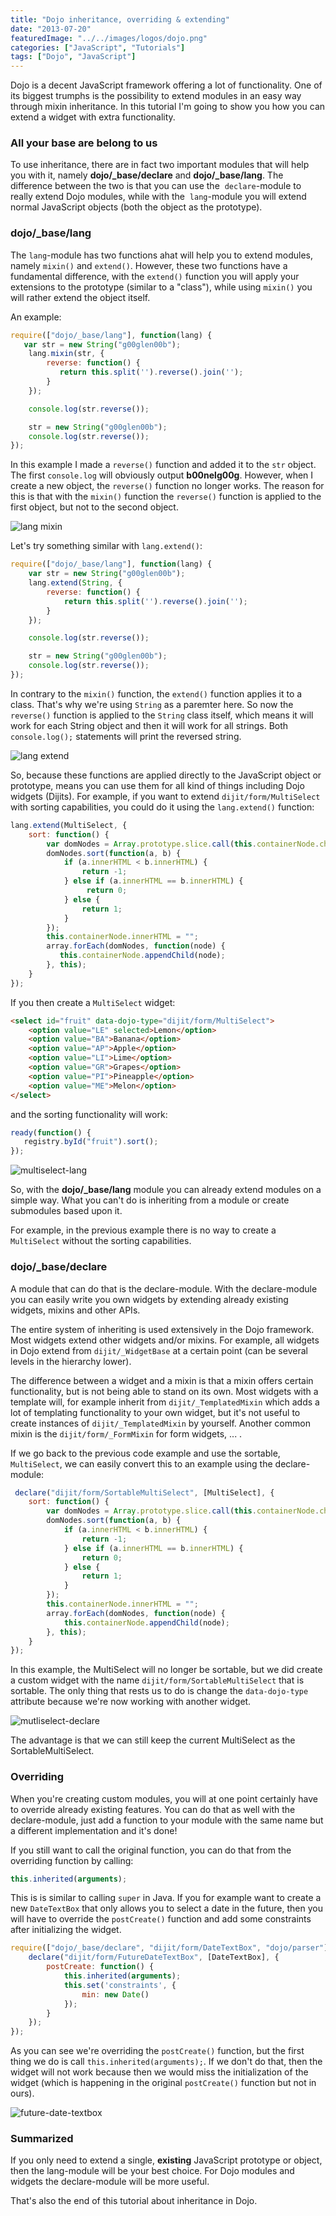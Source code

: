 ```yaml
---
title: "Dojo inheritance, overriding & extending"
date: "2013-07-20"
featuredImage: "../../images/logos/dojo.png"
categories: ["JavaScript", "Tutorials"]
tags: ["Dojo", "JavaScript"]
---
```


Dojo is a decent JavaScript framework offering a lot of functionality. One of its biggest trumphs is the possibility to extend modules in an easy way through mixin inheritance. In this tutorial I'm going to show you how you can extend a widget with extra functionality.

### All your base are belong to us

To use inheritance, there are in fact two important modules that will help you with it, namely **dojo/\_base/declare** and **dojo/\_base/lang**. The difference between the two is that you can use the  `declare`\-module to really extend Dojo modules, while with the  `lang`\-module you will extend normal JavaScript objects (both the object as the prototype).

### dojo/\_base/lang

The `lang`\-module has two functions ahat will help you to extend modules, namely `mixin()` and `extend()`. However, these two functions have a fundamental difference, with the `extend()` function you will apply your extensions to the prototype (similar to a "class"), while using `mixin()` you will rather extend the object itself.

An example:

```javascript
require(["dojo/_base/lang"], function(lang) {
   var str = new String("g00glen00b");
    lang.mixin(str, {
        reverse: function() {
           return this.split('').reverse().join('');
        }
    });

    console.log(str.reverse());

    str = new String("g00glen00b");
    console.log(str.reverse());
});
```

In this example I made a `reverse()` function and added it to the `str` object. The first `console.log` will obviously output **b00nelg00g**. However, when I create a new object, the `reverse()` function no longer works. The reason for this is that with the `mixin()` function the `reverse()` function is applied to the first object, but not to the second object.

![lang mixin](images/lang-mixin.png)

Let's try something similar with `lang.extend()`:

```javascript
require(["dojo/_base/lang"], function(lang) {
    var str = new String("g00glen00b");
    lang.extend(String, {
        reverse: function() {
            return this.split('').reverse().join('');
        }
    });

    console.log(str.reverse());

    str = new String("g00glen00b");
    console.log(str.reverse());
});
```

In contrary to the `mixin()` function, the `extend()` function applies it to a class. That's why we're using `String` as a paremter here. So now the `reverse()` function is applied to the `String` class itself, which means it will work for each String object and then it will work for all strings. Both `console.log();` statements will print the reversed string.

![lang extend](images/lang-extend.png)

So, because these functions are applied directly to the JavaScript object or prototype, means you can use them for all kind of things including Dojo widgets (Dijits). For example, if you want to extend `dijit/form/MultiSelect` with sorting capabilities, you could do it using the `lang.extend()` function:

```javascript
lang.extend(MultiSelect, {
    sort: function() {
        var domNodes = Array.prototype.slice.call(this.containerNode.children);
        domNodes.sort(function(a, b) {
            if (a.innerHTML < b.innerHTML) {
                return -1;
            } else if (a.innerHTML == b.innerHTML) {
                 return 0;   
            } else {
                return 1;
            }
        });
        this.containerNode.innerHTML = "";
        array.forEach(domNodes, function(node) {
           this.containerNode.appendChild(node); 
        }, this);
    }
});
```

If you then create a `MultiSelect` widget:

```html
<select id="fruit" data-dojo-type="dijit/form/MultiSelect">
    <option value="LE" selected>Lemon</option>
    <option value="BA">Banana</option>
    <option value="AP">Apple</option>
    <option value="LI">Lime</option>
    <option value="GR">Grapes</option>
    <option value="PI">Pineapple</option>
    <option value="ME">Melon</option>
</select>
```

and the sorting functionality will work:

```javascript
ready(function() {
   registry.byId("fruit").sort(); 
});
```

![multiselect-lang](images/multiselect-lang.png)

So, with the **dojo/\_base/lang** module you can already extend modules on a simple way. What you can't do is inheriting from a module or create submodules based upon it.

For example, in the previous example there is no way to create a `MultiSelect` without the sorting capabilities.

### dojo/\_base/declare

A module that can do that is the declare-module. With the declare-module you can easily write you own widgets by extending already existing widgets, mixins and other APIs.

The entire system of inheriting is used extensively in the Dojo framework. Most widgets extend other widgets and/or mixins. For example, all widgets in Dojo extend from `dijit/_WidgetBase` at a certain point (can be several levels in the hierarchy lower).

The difference between a widget and a mixin is that a mixin offers certain functionality, but is not being able to stand on its own. Most widgets with a template will, for example inherit from `dijit/_TemplatedMixin` which adds a lot of templating functionality to your own widget, but it's not useful to create instances of `dijit/_TemplatedMixin` by yourself. Another common mixin is the `dijit/form/_FormMixin` for form widgets, ... .

If we go back to the previous code example and use the sortable, `MultiSelect`, we can easily convert this to an example using the declare-module:

```javascript
 declare("dijit/form/SortableMultiSelect", [MultiSelect], {
    sort: function() {
        var domNodes = Array.prototype.slice.call(this.containerNode.children);
        domNodes.sort(function(a, b) {
            if (a.innerHTML < b.innerHTML) {
                return -1;
            } else if (a.innerHTML == b.innerHTML) {
                return 0;   
            } else {
                return 1;
            }
        });
        this.containerNode.innerHTML = "";
        array.forEach(domNodes, function(node) {
            this.containerNode.appendChild(node); 
        }, this);
    }
});
```

In this example, the MultiSelect will no longer be sortable, but we did create a custom widget with the name `dijit/form/SortableMultiSelect` that is sortable. The only thing that rests us to do is change the `data-dojo-type` attribute because we're now working with another widget.

![mutliselect-declare](images/mutliselect-declare.png)

The advantage is that we can still keep the current MultiSelect as the SortableMultiSelect.

### Overriding

When you're creating custom modules, you will at one point certainly have to override already existing features. You can do that as well with the declare-module, just add a function to your module with the same name but a different implementation and it's done!

If you still want to call the original function, you can do that from the overriding function by calling:

```javascript
this.inherited(arguments);
```

This is is similar to calling `super` in Java. If you for example want to create a new `DateTextBox` that only allows you to select a date in the future, then you will have to override the `postCreate()` function and add some constraints after initializing the widget.

```javascript
require(["dojo/_base/declare", "dijit/form/DateTextBox", "dojo/parser"], function(declare, DateTextBox) {
    declare("dijit/form/FutureDateTextBox", [DateTextBox], {
        postCreate: function() {
            this.inherited(arguments);
            this.set('constraints', {
                min: new Date()
            });
        }
    }); 
});
```

As you can see we're overriding the `postCreate()` function, but the first thing we do is call `this.inherited(arguments);`. If we don't do that, then the widget will not work because then we would miss the initialization of the widget (which is happening in the original `postCreate()` function but not in ours).

![future-date-textbox](images/future-date-textbox.png)

### Summarized

If you only need to extend a single, **existing** JavaScript prototype or object, then the lang-module will be your best choice. For Dojo modules and widgets the declare-module will be more useful.

That's also the end of this tutorial about inheritance in Dojo.
